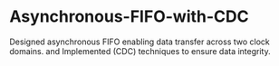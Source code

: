 # Asynchronous-FIFO-with-CDC
Designed asynchronous FIFO enabling data transfer across two clock domains. and Implemented (CDC) techniques to ensure data integrity. 
